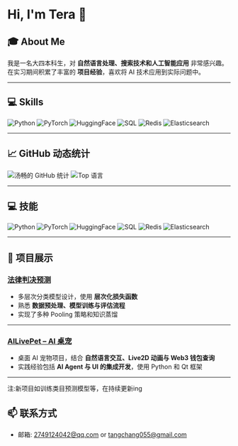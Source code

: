 # Hi, I'm Tera 👋

## 🎓 About Me
我是一名大四本科生，对 **自然语言处理、搜索技术和人工智能应用** 非常感兴趣。  
在实习期间积累了丰富的 **项目经验**，喜欢将 AI 技术应用到实际问题中。

---

## 💻 Skills
![Python](https://img.shields.io/badge/Python-3776AB?style=flat-square&logo=python&logoColor=white)
![PyTorch](https://img.shields.io/badge/PyTorch-EA1E63?style=flat-square&logo=pytorch&logoColor=white)
![HuggingFace](https://img.shields.io/badge/HuggingFace-FF6C37?style=flat-square&logo=huggingface&logoColor=white)
![SQL](https://img.shields.io/badge/SQL-4479A1?style=flat-square&logo=postgresql&logoColor=white)
![Redis](https://img.shields.io/badge/Redis-DC382D?style=flat-square&logo=redis&logoColor=white)
![Elasticsearch](https://img.shields.io/badge/Elasticsearch-005571?style=flat-square&logo=elasticsearch&logoColor=white)


---

## 📈 GitHub 动态统计

![汤畅的 GitHub 统计](https://github-readme-stats.vercel.app/api?username=tear-mouse&show_icons=true&hide=prs&theme=radical)
![Top 语言](https://github-readme-stats.vercel.app/api/top-langs/?username=tear-mouse&layout=compact&theme=radical)


---

## 💻 技能
![Python](https://img.shields.io/badge/Python-3776AB?style=flat-square&logo=python&logoColor=white)
![PyTorch](https://img.shields.io/badge/PyTorch-EA1E63?style=flat-square&logo=pytorch&logoColor=white)
![HuggingFace](https://img.shields.io/badge/HuggingFace-FF6C37?style=flat-square&logo=huggingface&logoColor=white)
![SQL](https://img.shields.io/badge/SQL-4479A1?style=flat-square&logo=postgresql&logoColor=white)
![Redis](https://img.shields.io/badge/Redis-DC382D?style=flat-square&logo=redis&logoColor=white)
![Elasticsearch](https://img.shields.io/badge/Elasticsearch-005571?style=flat-square&logo=elasticsearch&logoColor=white)

---

## 📂 项目展示

### [法律判决预测](https://github.com/tear-mouse/law_judgement_prediction)
- 多层次分类模型设计，使用 **层次化损失函数**  
- 熟悉 **数据预处理、模型训练与评估流程**  
- 实现了多种 Pooling 策略和知识蒸馏  


---

### [AILivePet – AI 桌宠](https://github.com/tear-mouse/AILivePet-AI-Agent-Live2D-Web3-)
- 桌面 AI 宠物项目，结合 **自然语言交互、Live2D 动画与 Web3 钱包查询**  
- 实践经验包括 **AI Agent 与 UI 的集成开发**，使用 Python 和 Qt 框架  

---
注:新项目如训练类目预测模型等，在持续更新ing

## 📫 联系方式
- 邮箱: 2749124042@qq.com  or  tangchang055@gmail.com  

